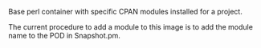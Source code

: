 
Base perl container with specific CPAN modules installed
for a project.

The current procedure to add a module to this image is to add the module name
to the POD in Snapshot.pm.
